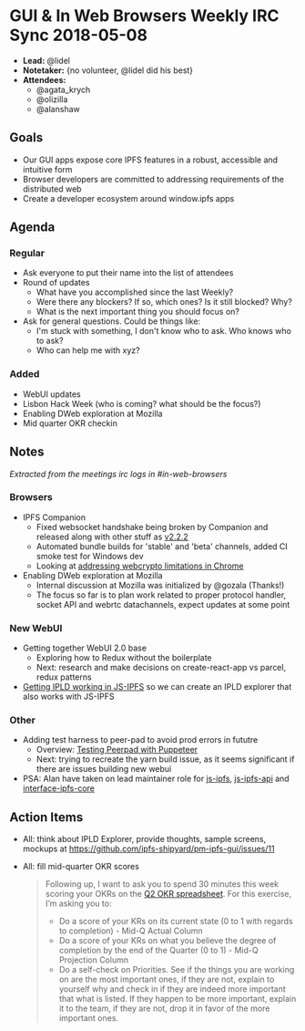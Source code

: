 # GUI & In Web Browsers Weekly IRC Sync 2018-05-08

- **Lead:** @lidel
- **Notetaker:** {no volunteer, @lidel did his best}
- **Attendees:**
  - @agata_krych
  - @olizilla
  - @alanshaw

## Goals

- Our GUI apps expose core IPFS features in a robust, accessible and intuitive form
- Browser developers are committed to addressing requirements of the distributed web
- Create a developer ecosystem around window.ipfs apps

## Agenda

### Regular

- Ask everyone to put their name into the list of attendees
- Round of updates
  - What have you accomplished since the last Weekly?
  - Were there any blockers? If so, which ones? Is it still blocked? Why?
  - What is the next important thing you should focus on?
- Ask for general questions. Could be things like:
  - I'm stuck with something, I don't know who to ask. Who knows who to ask?
  - Who can help me with xyz?

### Added

- WebUI updates
- Lisbon Hack Week (who is coming? what should be the focus?)
- Enabling DWeb exploration at Mozilla
- Mid quarter OKR checkin

## Notes

_Extracted from the meetings irc logs in #in-web-browsers_

### Browsers

- IPFS Companion
	- Fixed websocket handshake being broken by Companion and released along with other stuff as [v2.2.2](https://github.com/ipfs-shipyard/ipfs-companion/releases/tag/v2.2.2)
	- Automated bundle builds for 'stable' and 'beta' channels, added CI smoke test for Windows dev
	- Looking at [addressing webcrypto limitations in Chrome](https://github.com/ipfs-shipyard/ipfs-companion/issues/475)
- Enabling DWeb exploration at Mozilla
	- Internal discussion at Mozilla was initialized by @gozala (Thanks!)
	- The focus so far is to plan work related to proper protocol handler, socket API and webrtc datachannels, expect updates at some point

### New WebUI

- Getting together WebUI 2.0 base
	- Exploring how to Redux without the boilerplate
	- Next: research and make decisions on create-react-app vs parcel, redux patterns
- [Getting IPLD working in JS-IPFS](https://github.com/ipfs/js-ipfs-api/pull/755) so we can create an IPLD explorer that also works with JS-IPFS

### Other

- Adding test harness to peer-pad to avoid prod errors in fututre
	- Overview: [Testing Peerpad with Puppeteer](https://www.youtube.com/watch?v=g0l738fq3C0)
	- Next: trying to recreate the yarn build issue, as it seems significant if there are issues building new webui
- PSA: Alan have taken on lead maintainer role for [js-ipfs](https://github.com/ipfs/js-ipfs), [js-ipfs-api](https://github.com/ipfs/js-ipfs-api) and [interface-ipfs-core](https://github.com/ipfs/interface-ipfs-core/)

## Action Items

- All: think about IPLD Explorer, provide thoughts, sample screens, mockups at https://github.com/ipfs-shipyard/pm-ipfs-gui/issues/11

- All: fill mid-quarter OKR scores
	> Following up, I want to ask you to spend 30 minutes this week scoring your OKRs on the [Q2 OKR spreadsheet](https://docs.google.com/spreadsheets/d/1xIhKROxFlsY9M9on37D5rkbSsm4YtjRQvG2unHScApA/edit#gid=755202447). For this exercise, I’m asking you to:
	> - Do a score of your KRs on its current state (0 to 1 with regards to completion) - Mid-Q Actual Column
	> - Do a score of your KRs on what you believe the degree of completion by the end of the Quarter (0 to 1) - Mid-Q Projection Column
	> - Do a self-check on Priorities. See if the things you are working on are the most important ones, if they are not, explain to yourself why and check in if they are indeed more important that what is listed. If they happen to be more important, explain it to the team, if they are not, drop it in favor of the more important ones.

